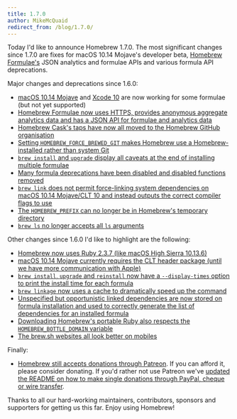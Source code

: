 ```yaml
---
title: 1.7.0
author: MikeMcQuaid
redirect_from: /blog/1.7.0/
---
```

Today I'd like to announce Homebrew 1.7.0. The most significant changes since 1.7.0 are fixes for macOS 10.14 Mojave's developer beta, [Homebrew Formulae's](https://formulae.brew.sh) JSON analytics and formulae APIs and various formula API deprecations.

Major changes and deprecations since 1.6.0:

- [macOS 10.14 Mojave](https://github.com/Homebrew/brew/pull/4274) and [Xcode 10](https://github.com/Homebrew/brew/pull/4275) are now working for some formulae (but not yet supported)
- [Homebrew Formulae now uses HTTPS, provides anonymous aggregate analytics data and has a JSON API for formulae and analytics data](https://formulae.brew.sh)
- [Homebrew Cask's taps have now all moved to the Homebrew GitHub organisation](https://github.com/Homebrew/brew/issues/4193)
- [Setting `HOMEBREW_FORCE_BREWED_GIT` makes Homebrew use a Homebrew-installed rather than system Git](https://github.com/Homebrew/brew/pull/4377)
- [`brew install` and `upgrade` display all caveats at the end of installing multiple formulae](https://github.com/Homebrew/brew/pull/4361)
- [Many formula deprecations have been disabled and disabled functions removed](https://github.com/Homebrew/brew/pull/4392)
- [`brew link` does not permit force-linking system dependencies on macOS 10.14 Mojave/CLT 10 and instead outputs the correct compiler flags to use](https://github.com/Homebrew/brew/pull/4441)
- [The `HOMEBREW_PREFIX` can no longer be in Homebrew's temporary directory](https://github.com/Homebrew/brew/pull/4397)
- [`brew ls` no longer accepts all `ls` arguments](https://github.com/Homebrew/brew/pull/4067)

Other changes since 1.6.0 I'd like to highlight are the following:

- [Homebrew now uses Ruby 2.3.7 (like macOS High Sierra 10.13.6)](https://github.com/Homebrew/brew/pull/4461)
- [macOS 10.14 Mojave currently requires the CLT header package (until we have more communication with Apple)](https://github.com/Homebrew/brew/pull/4334)
- [`brew install`, `upgrade` and `reinstall` now have a `--display-times` option to print the install time for each formula](https://github.com/Homebrew/brew/pull/4359)
- [`brew linkage` now uses a cache to dramatically speed up the command](https://github.com/Homebrew/brew/pull/3720)
- [Unspecified but opportunistic linked dependencies are now stored on formula installation and used to correctly generate the list of dependencies for an installed formula](https://github.com/Homebrew/brew/pull/3789)
- [Downloading Homebrew's portable Ruby also respects the `HOMEBREW_BOTTLE_DOMAIN` variable](https://github.com/Homebrew/brew/pull/4389)
- [The brew.sh websites all look better on mobiles](https://github.com/Homebrew/brew.sh/commit/9806592bbd3fb9bb85c83121ebdf892831515490)

Finally:

- [Homebrew still accepts donations through Patreon](https://www.patreon.com/homebrew). If you can afford it, please consider donating. If you'd rather not use Patreon we've [updated the README on how to make single donations through PayPal, cheque or wire transfer](https://github.com/Homebrew/brew/pull/3568).

Thanks to all our hard-working maintainers, contributors, sponsors and supporters for getting us this far. Enjoy using Homebrew!
